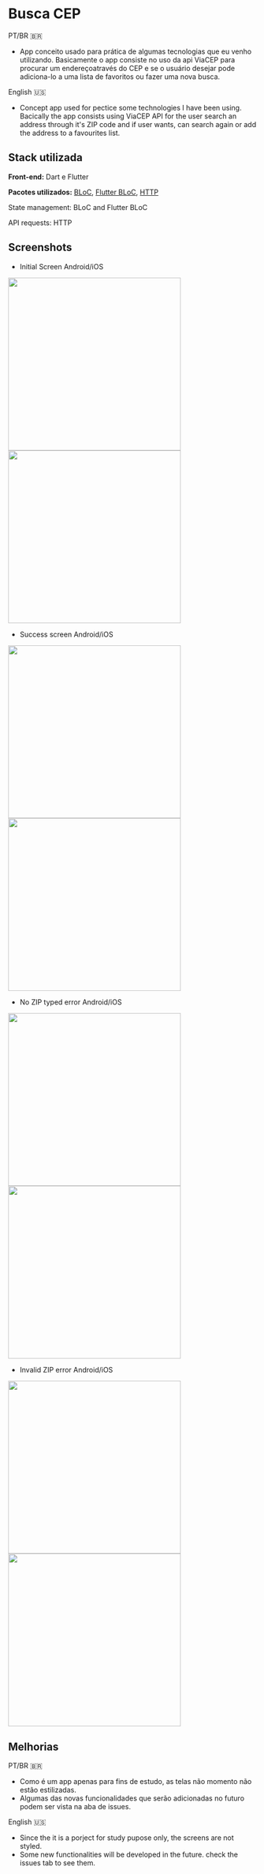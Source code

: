 
# Busca CEP
PT/BR 🇧🇷
- App conceito usado para prática de algumas tecnologias que eu venho utilizando. Basicamente o app consiste no uso da api ViaCEP para procurar um endereçoatravés do CEP e se o usuário desejar pode adiciona-lo a uma lista de favoritos ou fazer uma nova busca.

English 🇺🇸
- Concept app used for pectice some technologies I have been using. Bacically the app consists using ViaCEP API for the user search an address through it's ZIP code and if user wants, can search again or add the address to a favourites list.

## Stack utilizada

**Front-end:** Dart e Flutter

**Pacotes utilizados:** [BLoC](https://pub.dev/packages/bloc), [Flutter BLoC](https://pub.dev/packages/flutter_bloc), [HTTP](https://pub.dev/packages/http)

State management: BLoC and Flutter BLoC

API requests: HTTP
## Screenshots

* Initial Screen Android/iOS
<p float="left">
  <img src="https://github.com/fonsecguilherme/busca_cep/blob/master/screenshots/initialScreenAndroid.png" width="350" />
  <img src="https://github.com/fonsecguilherme/busca_cep/blob/master/screenshots/initialScreenIOS.png" width="350" />
</p>

* Success screen Android/iOS
<p float="left">
  <img src="https://github.com/fonsecguilherme/busca_cep/blob/master/screenshots/successZipSearchAndroid.png" width="350" />
  <img src="https://github.com/fonsecguilherme/busca_cep/blob/master/screenshots/successZipSearchIOS.png" width="350" />
</p>

* No ZIP typed error Android/iOS
<p float="left">
  <img src="https://github.com/fonsecguilherme/busca_cep/blob/master/screenshots/noZipTypedAndroid.png" width="350" />
  <img src="https://github.com/fonsecguilherme/busca_cep/blob/master/screenshots/noZipTypedIOS.png" width="350" />
</p>

* Invalid ZIP error Android/iOS
<p float="left">
  <img src="https://github.com/fonsecguilherme/busca_cep/blob/master/screenshots/notValidZipAndroid.png" width="350" />
  <img src="https://github.com/fonsecguilherme/busca_cep/blob/master/screenshots/notValidZipIOS.png" width="350" />
</p>



## Melhorias

PT/BR 🇧🇷
- Como é um app apenas para fins de estudo, as telas não momento não estão estilizadas. 
- Algumas das novas funcionalidades que serão adicionadas no futuro podem ser vista na aba de issues.

English 🇺🇸
- Since the it is a porject for study pupose only, the screens are not styled.
- Some new functionalities will be developed in the future. check the issues tab to see them.

